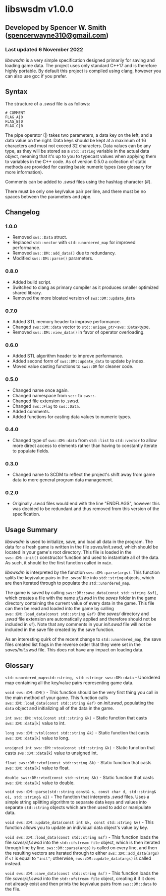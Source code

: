 # libswsdm v1.0.0
## Developed by Spencer W. Smith (spencerwayne310@gmail.com)
### Last updated 6 November 2022

*libswsdm* is a very simple specification designed primarily for saving and loading game data. The project uses only standard C++17 and is therefore highly portable. By default this project is compiled using clang, however you can also use gcc if you prefer.

## Syntax
The structure of a *.swsd* file is as follows:

```
# COMMENT
FLAG_A|0
FLAG_B|0
FLAG_C|0
```

The pipe operator (|) takes two parameters, a data key on the left, and a data value on the right. Data keys should be kept at a maximum of 16 characters and must not exceed 32 characters. Data values can be any type, as they will be stored as a `std::string` variable in the actual data object, meaning that it's up to you to typecast values when applying them to variables in the C++ code. As of version 0.5.0 a collection of static methods are provided for casting basic numeric types (see glossary for more information).

Comments can be added to *.swsd* files using the hashtag character (#).

There must be only one key/value pair per line, and there must be no spaces between the parameters and pipe. 

## Changelog

### 1.0.0

- Removed `sws::Data` struct.
- Replaced `std::vector` with `std::unordered_map` for improved performance.
- Removed `sws::DM::add_data()` due to redundancy.
- Modified `sws::DM::parse()` parameters.

### 0.8.0

- Added build script.
- Switched to clang as primary compiler as it produces smaller optimized shared library.
- Removed the more bloated version of `sws::DM::update_data`

### 0.7.0

- Added STL memory header to improve performance.
- Changed `sws::DM::data` vector to `std::unique_ptr<sws::Data>`type.
- Removed `sws::DM::view_data()` in favor of operator overloading.

### 0.6.0

- Added STL algorithm header to improve performance.
- Added second form of `sws::DM::update_data` to update by index.
- Moved value casting functions to `sws::DM` for cleaner code.

### 0.5.0

- Changed name once again.
- Changed namespace from `sc::` to `sws::`.
- Changed file extension to *.swsd*.
- Changed `sws::Flag` to `sws::Data`.
- Added comments.
- Added functions for casting data values to numeric types.

### 0.4.0

- Changed type of `sws::DM::data` from `std::list` to `std::vector` to allow more direct access to elements rather than having to constantly iterate to populate fields.

### 0.3.0

- Changed name to SCDM to reflect the project's shift away from game data to more general program data management.

### 0.2.0

- Originally *.swsd* files would end with the line "ENDFLAGS", however this was decided to be redundant and thus removed from this version of the specification.

## Usage Summary
*libswsdm* is used to initialize, save, and load all data in the program. The data for a fresh game is written in the file *saves/init.swsd*, which should be located in your game's root directory. This file is loaded in the `sws::DM::init()` constructor function and used to instantiate all of the data. As such, it should be the first function called in `main`.

*libswsdm* is interpreted by the function `sws::DM::parse(args)`. This function splits the key/value pairs in the *.swsd* file into `std::string` objects, which are then iterated through to populate the `std::unordered_map`.

The game is saved by calling `sws::DM::save_data(const std::string &sf)`, which creates a file with the name *sf.swsd* in the *saves* folder in the game directory containing the current value of every data in the game. This file can then be read and loaded into the game by calling `sws::DM::load_data(const std::string &sf)` (the *saves/* directory and *.swsd* file extension are automatically applied and therefore should not be included in `sf`). Note that any comments in your *init.swsd* file will not be included in the save file created by the save function.

As an interesting quirk of the recent change to `std::unordered_map`, the save files created list flags in the reverse order that they were set in the *saves/init.swsd* file. This does not have any impact on loading data.

## Glossary
`std::unordered_map<std::string, std::string> sws::DM::data` - Unordered map containing all the key/value pairs representing game data.

`void sws::DM::DM()` - This function should be the very first thing you call in the main method of your game. This function calls `sws::DM::load_data(const std::string &sf)` on *init.swsd*, populating the `data` object and initializing all of the data in the game.

`int sws::DM::vtoi(const std::string &k)` - Static function that casts `sws::DM::data[k]` value to int. 

`long sws::DM::vtol(const std::string &k)` - Static function that casts `sws::DM::data[k]` value to long. 

`unsigned int sws::DM::vtou(const std::string &k)` - Static function that casts `sws::DM::data[k]` value to unsigned int. 

`float sws::DM::vtof(const std::string &k)` - Static function that casts `sws::DM::data[k]` value to float. 

`double sws::DM::vtod(const std::string &k)` - Static function that casts `sws::DM::data[k]` value to double. 

`void sws::DM::parse(std::string const& s, const char d, std::string& o1, std::string& o2)` - The function that interprets *.swsd* files. Uses a simple string splitting algorithm to separate data keys and values into separate `std::string` objects which are then used to add or manipulate data. 

`void sws::DM::update_data(const int &k, const std::string &v)` - This function allows you to update an individual data object's value by key.

`void sws::DM::load_data(const std::string &sf)` - This function loads the file *saves/sf.swsd* into the `std::ifstream file` object, which is then iterated through line by line. `sws::DM::parse(args)` is called on every line, and then the resulting vectors are iterated through to either `sws::DM::add_data(args)` if `sf` is equal to `"init"`; otherwise, `sws::DM::update_data(args)` is called instead. 

`void sws::DM::save_data(const std::string &sf)` - This function loads the file *saves/sf.swsd* into the `std::ofstream file` object, creating it if it does not already exist and then prints the key/value pairs from `sws::DM::data` to the file.
